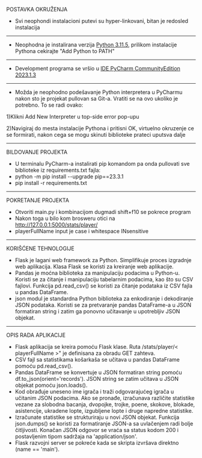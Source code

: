 POSTAVKA OKRUŽENJA

- Svi neophondi instalacioni putevi su hyper-linkovani, bitan je redosled instalacija


---

- Neophodna je instalirana verzija [Python 3.11.5](https://www.python.org/ftp/python/3.11.5/python-3.11.5-amd64.exe), prilikom instalacije Pythona cekirajte "Add Python to PATH"

---

- Development programa se vršio u [IDE PyCharm CommunityEdition 2023.1.3](https://download.jetbrains.com/python/pycharm-community-2023.1.3.exe?_gl=1*5eljow*_ga*MTI2MDMzNzQ5My4xNjk3ODM1MjEx*_ga_9J976DJZ68*MTcwMDAwMDU0OS4yLjEuMTcwMDAwMDYwMS42MC4wLjA.&_ga=2.223207067.1052024537.1700000550-1260337493.1697835211)

----

- Možda je neophodno podešavanje Python interpretera u PyCharmu nakon sto je projekat pullovan sa Git-a. Vratiti se na ovo ukoliko je potrebno. To se radi ovako:

1)Klikni Add New Interpreter u top-side error pop-upu

2)Navigiraj do mesta instalacije Pythona i pritisni OK, virtuelno okruzenje ce se formirati, nakon cega se mogu skinuti biblioteke prateci uputsva dalje

---
BILDOVANJE PROJEKTA

- U terminalu PyCharm-a instalirati pip komandom pa onda pullovati sve biblioteke iz requirements.txt fajla:
- python -m pip install --upgrade pip==23.3.1
- pip install -r requirements.txt

---

POKRETANJE PROJEKTA

- Otvoriti main.py i kombinacijom dugmadi shift+f10 se pokrece program
- Nakon toga u bilo kom brosweru otici na http://127.0.0.1:5000/stats/player/<playerFullName>
- playerFullName input je case i whitespace INsensitive

---

KORIŠĆENE TEHNOLOGIJE

- Flask je lagani web framework za Python. Simplifikuje proces izgradnje web aplikacija.
Klasa Flask se koristi za kreiranje web aplikacije. 
- Pandas je moćna biblioteka za manipulaciju podacima u Python-u.
Koristi se za čitanje i manipulaciju tabelarnim podacima, kao što su CSV fajlovi.
Funkcija pd.read_csv() se koristi za čitanje podataka iz CSV fajla u pandas DataFrame.
- json modul je standardna Python biblioteka za enkodiranje i dekodiranje JSON podataka.
Koristi se za pretvaranje pandas DataFrame-a u JSON formatiran string i zatim ga ponovno učitavanje u upotrebljiv JSON objekat.

---
OPIS RADA APLIKACIJE

- Flask aplikacija se kreira pomoću Flask klase.
Ruta /stats/player/< playerFullName >" je definisana za obradu GET zahteva.
- CSV fajl sa statistikama košarkaša se učitava u pandas DataFrame pomoću pd.read_csv().
- Pandas DataFrame se konvertuje u JSON formatiran string pomoću df.to_json(orient='records').
JSON string se zatim učitava u JSON objekat pomoću json.loads().
- Kod obrađuje uneseno ime igrača i traži odgovarajućeg igrača u učitanim JSON podacima.
Ako se pronađe, izračunava različite statistike vezane za slobodna bacanja, dvopojke, trojke, poene, skokove, blokade, asistencije, ukradene lopte, izgubljene lopte i druge napredne statistike.
- Izračunate statistike se strukturiraju u novi JSON objekat.
Funkcija json.dumps() se koristi za formatiranje JSON-a sa uvlačenjem radi bolje čitljivosti.
Konačan JSON odgovor se vraća sa status kodom 200 i postavljenim tipom sadržaja na 'application/json'.
- Flask razvojni server se pokreće kada se skripta izvršava direktno (name == 'main').
